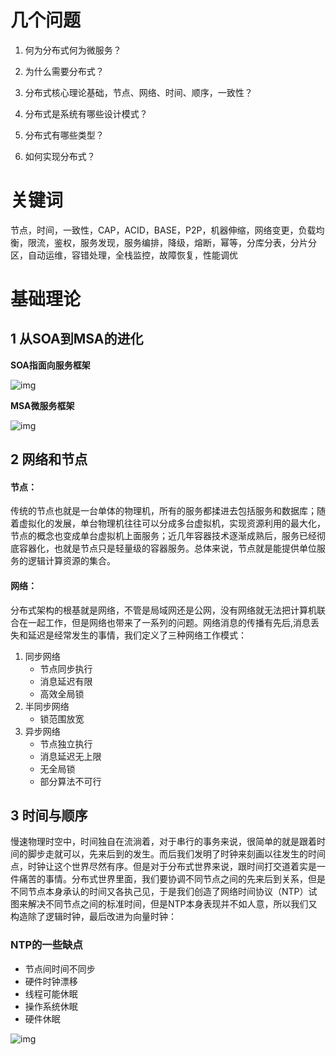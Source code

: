 # 几个问题

1. 何为分布式何为微服务？

2. 为什么需要分布式？

3. 分布式核心理论基础，节点、网络、时间、顺序，一致性？

4. 分布式是系统有哪些设计模式？

5. 分布式有哪些类型？

6. 如何实现分布式？

# 关键词

节点，时间，一致性，CAP，ACID，BASE，P2P，机器伸缩，网络变更，负载均衡，限流，鉴权，服务发现，服务编排，降级，熔断，幂等，分库分表，分片分区，自动运维，容错处理，全栈监控，故障恢复，性能调优

# 基础理论

## 1 从SOA到MSA的进化

**SOA指面向服务框架**

![img](http://ata2-img.cn-hangzhou.img-pub.aliyun-inc.com/ddc52ece0fc35c8b7f5231cfcbb70cac.png)

**MSA微服务框架**

![img](http://ata2-img.cn-hangzhou.img-pub.aliyun-inc.com/02749d7d54109be523a6204fd7657d7f.png)

## 2 网络和节点

#### **节点：**

传统的节点也就是一台单体的物理机，所有的服务都揉进去包括服务和数据库；随着虚拟化的发展，单台物理机往往可以分成多台虚拟机，实现资源利用的最大化，节点的概念也变成单台虚拟机上面服务；近几年容器技术逐渐成熟后，服务已经彻底容器化，也就是节点只是轻量级的容器服务。总体来说，节点就是能提供单位服务的逻辑计算资源的集合。

#### 网络：

分布式架构的根基就是网络，不管是局域网还是公网，没有网络就无法把计算机联合在一起工作，但是网络也带来了一系列的问题。网络消息的传播有先后,消息丢失和延迟是经常发生的事情，我们定义了三种网络工作模式：

1. 同步网络
   - 节点同步执行
   - 消息延迟有限
   - 高效全局锁
2. 半同步网络
   - 锁范围放宽
3. 异步网络
   - 节点独立执行
   - 消息延迟无上限
   - 无全局锁
   - 部分算法不可行

## 3 时间与顺序

慢速物理时空中，时间独自在流淌着，对于串行的事务来说，很简单的就是跟着时间的脚步走就可以，先来后到的发生。而后我们发明了时钟来刻画以往发生的时间点，时钟让这个世界尽然有序。但是对于分布式世界来说，跟时间打交道着实是一件痛苦的事情。分布式世界里面，我们要协调不同节点之间的先来后到关系，但是不同节点本身承认的时间又各执己见，于是我们创造了网络时间协议（NTP）试图来解决不同节点之间的标准时间，但是NTP本身表现并不如人意，所以我们又构造除了逻辑时钟，最后改进为向量时钟：

### NTP的一些缺点

- 节点间时间不同步
- 硬件时钟漂移
- 线程可能休眠
- 操作系统休眠
- 硬件休眠

![img](http://ata2-img.cn-hangzhou.img-pub.aliyun-inc.com/41d9c12120903f36dfcc741be8c2f576.png)
